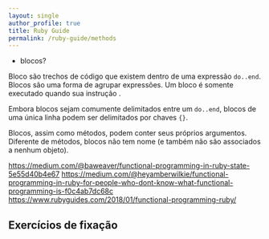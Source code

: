 ```yaml
---
layout: single
author_profile: true
title: Ruby Guide
permalink: /ruby-guide/methods
---
```


- blocos?

Bloco são trechos de código que existem dentro de uma expressão ```do..end```. Blocos são uma forma de agrupar expressões. Um bloco é somente executado quando sua instrução .

Embora blocos sejam comumente delimitados entre um ```do..end```, blocos de uma única linha podem ser delimitados por chaves ```{}```.

Blocos, assim como métodos, podem conter seus próprios argumentos. Diferente de métodos, blocos não tem nome (e também não são associados a nenhum objeto).



https://medium.com/@baweaver/functional-programming-in-ruby-state-5e55d40b4e67
https://medium.com/@heyamberwilkie/functional-programming-in-ruby-for-people-who-dont-know-what-functional-programming-is-f0c4ab7dc68c
https://www.rubyguides.com/2018/01/functional-programming-ruby/



## Exercícios de fixação
